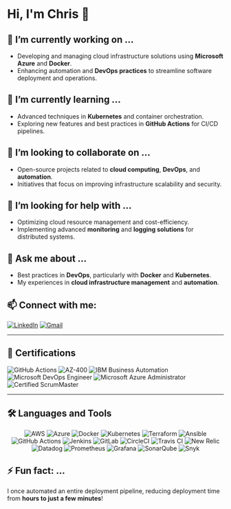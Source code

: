 # Hi, I'm Chris 👋

## 🔭 I’m currently working on ...
- Developing and managing cloud infrastructure solutions using **Microsoft Azure** and **Docker**.
- Enhancing automation and **DevOps practices** to streamline software deployment and operations.

## 🌱 I’m currently learning ...
- Advanced techniques in **Kubernetes** and container orchestration.
- Exploring new features and best practices in **GitHub Actions** for CI/CD pipelines.

## 👯 I’m looking to collaborate on ...
- Open-source projects related to **cloud computing**, **DevOps**, and **automation**.
- Initiatives that focus on improving infrastructure scalability and security.

## 🤔 I’m looking for help with ...
- Optimizing cloud resource management and cost-efficiency.
- Implementing advanced **monitoring** and **logging solutions** for distributed systems.

## 💬 Ask me about ...
- Best practices in **DevOps**, particularly with **Docker** and **Kubernetes**.
- My experiences in **cloud infrastructure management** and **automation**.

## 📫 Connect with me:
[![LinkedIn](https://img.shields.io/badge/LinkedIn-0077B5?style=for-the-badge&logo=linkedin&logoColor=white)](https://www.linkedin.com/in/chris-regy/)
[![Gmail](https://img.shields.io/badge/Email-D14836?style=for-the-badge&logo=gmail&logoColor=white)](mailto:chrisregy97@gmail.com)

---

## 📜 Certifications
![GitHub Actions](https://img.shields.io/badge/GitHub_Actions-2088FF?style=for-the-badge&logo=github-actions&logoColor=white)
![AZ-400](https://img.shields.io/badge/AZ-400-0078D7?style=for-the-badge&logo=microsoft-azure&logoColor=white)
![IBM Business Automation](https://img.shields.io/badge/IBM_Business_Automation-052FAD?style=for-the-badge&logo=ibm&logoColor=white)
![Microsoft DevOps Engineer](https://img.shields.io/badge/Microsoft_DevOps_Engineer-0078D7?style=for-the-badge&logo=microsoft-azure&logoColor=white)
![Microsoft Azure Administrator](https://img.shields.io/badge/Microsoft_Azure_Administrator-0078D7?style=for-the-badge&logo=microsoft-azure&logoColor=white)
![Certified ScrumMaster](https://img.shields.io/badge/Certified_ScrumMaster-009FDA?style=for-the-badge&logo=scrumalliance&logoColor=white)

---

## 🛠️ Languages and Tools
<p align="center">
  <img src="https://img.icons8.com/color/48/000000/amazon-web-services.png" alt="AWS"/>
  <img src="https://img.icons8.com/color/48/000000/microsoft-azure.png" alt="Azure"/>
  <img src="https://img.icons8.com/color/48/000000/docker.png" alt="Docker"/>
  <img src="https://img.icons8.com/color/48/000000/kubernetes.png" alt="Kubernetes"/>
  <img src="https://img.icons8.com/color/48/000000/terraform.png" alt="Terraform"/>
  <img src="https://img.icons8.com/color/48/000000/ansible.png" alt="Ansible"/>
  <img src="https://img.icons8.com/color/48/000000/github-actions.png" alt="GitHub Actions"/>
  <img src="https://img.icons8.com/color/48/000000/jenkins.png" alt="Jenkins"/>
  <img src="https://img.icons8.com/color/48/000000/gitlab.png" alt="GitLab" />
  <img src="https://img.icons8.com/color/48/000000/circleci.png" alt="CircleCI" />
  <img src="https://img.icons8.com/color/48/000000/travis-ci.png" alt="Travis CI" />
  <img src="https://img.icons8.com/color/48/000000/new-relic.png" alt="New Relic" />
  <img src="https://img.icons8.com/color/48/000000/datadog.png" alt="Datadog" />
  <img src="https://img.icons8.com/color/48/000000/prometheus-app.png" alt="Prometheus"/>
  <img src="https://img.icons8.com/color/48/000000/grafana.png" alt="Grafana"/>
  <img src="https://img.icons8.com/color/48/000000/sonarqube.png" alt="SonarQube"/>
  <img src="https://img.icons8.com/color/48/000000/snyk.png" alt="Snyk"/>
</p>


## ⚡ Fun fact: ...
I once automated an entire deployment pipeline, reducing deployment time from **hours to just a few minutes**!
